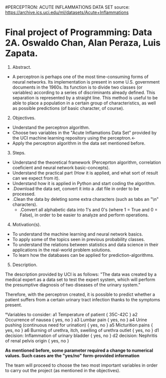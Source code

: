 #PERCEPTRON: ACUTE INFLAMMATIONS DATA SET
source: https://archive.ics.uci.edu/ml/datasets/Acute+Inflammations

# Final project of Programming: Data 2A. Oswaldo Chan, Alan Peraza, Luis Zapata.

1. Abstract.

- A perceptron is perhaps one of the most time-consuming forms of neural networks. Its implementation is present in some U.S. government documents in the 1960s.
Its function is to divide two classes (or variables) according to a series of discriminants already defined. This separation is represented by a straight line. This method is useful to be able to place a population in a certain group of characteristics, as well as possible predictions (of basic character, of course).



2. Objectives.

  - Understand the perceptron algorithm.
  - Choose two variables in the "Acute Inflamations Data Set" provided by the UCI machine learning repository using the perceptron.<-
  - Apply the perceptron algorithm in the data set mentioned before.
  
  
 3. Steps.
 
  - Understand the theoretical framework (Perceprton algorithm, correlation coeficient and neural network basic-concepts).
  - Understand the practical part (How it is applied, and what sort of result can we expect from it).
  - Understand how it is applied in Python and start coding the algorithm.
  - .Download the data set, convert it into a .dat file in order to be processed.
  - .Clean the data by deleting some extra characters (such as tabs an "\n" characters).
    - .Convert all alphabetic data into 1's and 0's (where 1 = True and 0 = False), in order to be easier to analyze and perform operations.
 
 
 4. Motivation(s).
 
 - To understand the machine learning and neural network basics.
 - To apply some of the topics seen in previous probability classes. 
 - To understand the relations between statistics and data science in their applications in the real-world problem solutions.
 - To learn how the databases can be applied for prediction-algorithms.
  
  
5. Description.

The description provided by UCI is as follows:
"The data was created by a medical expert as a data set to test the expert system, which will perform the presumptive diagnosis of two diseases of the urinary system."

Therefore, with the perceptron created, it is possible to predict whether a patient suffers from a certain urinary tract infection thanks to the symptoms present.

  °Variables to consider:
a1 Temperature of patient { 35C-42C }
a2 Occurrence of nausea { yes, no }
a3 Lumbar pain { yes, no }
a4 Urine pushing (continuous need for urination) { yes, no }
a5 Micturition pains { yes, no }
a6 Burning of urethra, itch, swelling of urethra outlet { yes, no }
d1 decision: Inflammation of urinary bladder { yes, no }
d2 decision: Nephritis of renal pelvis origin { yes, no } 

**As mentioned before, some parameter required a change to numerical values. Such cases are the "yes/no" form-provided information**

The team will proceed to choose the two most important variables in order to carry out the project (as mentioned in the objectives).

